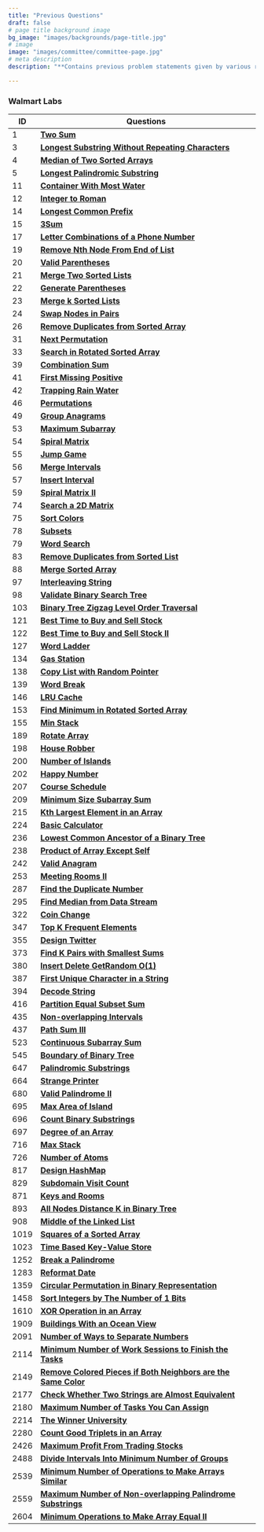```yaml
---
title: "Previous Questions"
draft: false
# page title background image
bg_image: "images/backgrounds/page-title.jpg"
# image
image: "images/committee/committee-page.jpg"
# meta description
description: "**Contains previous problem statements given by various recruitors during their selection process.**"

---
```

### Walmart Labs

| ID   | Questions                                                                                                                                                       |
|------|-------------------------------------------------------------------------------------------------------------------------------------------------------------------------|
| 1    | **[Two Sum](https://leetcode.com/problems/two-sum/description/)**                                                                                                       |
| 3    | **[Longest Substring Without Repeating Characters](https://leetcode.com/problems/longest-substring-without-repeating-characters/description/)**                         |
| 4    | **[Median of Two Sorted Arrays](https://leetcode.com/problems/median-of-two-sorted-arrays/description/)**                                                               |
| 5    | **[Longest Palindromic Substring](https://leetcode.com/problems/longest-palindromic-substring/description/)**                                                           |
| 11   | **[Container With Most Water](https://leetcode.com/problems/container-with-most-water/description/)**                                                                   |
| 12   | **[Integer to Roman](https://leetcode.com/problems/integer-to-roman/description/)**                                                                                     |
| 14   | **[Longest Common Prefix](https://leetcode.com/problems/longest-common-prefix/description/)**                                                                           |
| 15   | **[3Sum](https://leetcode.com/problems/3sum/description/)**                                                                                                             |
| 17   | **[Letter Combinations of a Phone Number](https://leetcode.com/problems/letter-combinations-of-a-phone-number/description/)**                                           |
| 19   | **[Remove Nth Node From End of List](https://leetcode.com/problems/remove-nth-node-from-end-of-list/description/)**                                                     |
| 20   | **[Valid Parentheses](https://leetcode.com/problems/valid-parentheses/description/)**                                                                                   |
| 21   | **[Merge Two Sorted Lists](https://leetcode.com/problems/merge-two-sorted-lists/description/)**                                                                         |
| 22   | **[Generate Parentheses](https://leetcode.com/problems/generate-parentheses/description/)**                                                                             |
| 23   | **[Merge k Sorted Lists](https://leetcode.com/problems/merge-k-sorted-lists/description/)**                                                                             |
| 24   | **[Swap Nodes in Pairs](https://leetcode.com/problems/swap-nodes-in-pairs/description/)**                                                                               |
| 26   | **[Remove Duplicates from Sorted Array](https://leetcode.com/problems/remove-duplicates-from-sorted-array/description/)**                                               |
| 31   | **[Next Permutation](https://leetcode.com/problems/next-permutation/description/)**                                                                                     |
| 33   | **[Search in Rotated Sorted Array](https://leetcode.com/problems/search-in-rotated-sorted-array/description/)**                                                         |
| 39   | **[Combination Sum](https://leetcode.com/problems/combination-sum/description/)**                                                                                       |
| 41   | **[First Missing Positive](https://leetcode.com/problems/first-missing-positive/description/)**                                                                         |
| 42   | **[Trapping Rain Water](https://leetcode.com/problems/trapping-rain-water/description/)**                                                                               |
| 46   | **[Permutations](https://leetcode.com/problems/permutations/description/)**                                                                                             |
| 49   | **[Group Anagrams](https://leetcode.com/problems/group-anagrams/description/)**                                                                                         |
| 53   | **[Maximum Subarray](https://leetcode.com/problems/maximum-subarray/description/)**                                                                                     |
| 54   | **[Spiral Matrix](https://leetcode.com/problems/spiral-matrix/description/)**                                                                                           |
| 55   | **[Jump Game](https://leetcode.com/problems/jump-game/description/)**                                                                                                   |
| 56   | **[Merge Intervals](https://leetcode.com/problems/merge-intervals/description/)**                                                                                       |
| 57   | **[Insert Interval](https://leetcode.com/problems/insert-interval/description/)**                                                                                       |
| 59   | **[Spiral Matrix II](https://leetcode.com/problems/spiral-matrix-ii/description/)**                                                                                     |
| 74   | **[Search a 2D Matrix](https://leetcode.com/problems/search-a-2d-matrix/description/)**                                                                                 |
| 75   | **[Sort Colors](https://leetcode.com/problems/sort-colors/description/)**                                                                                               |
| 78   | **[Subsets](https://leetcode.com/problems/subsets/description/)**                                                                                                       |
| 79   | **[Word Search](https://leetcode.com/problems/word-search/description/)**                                                                                               |
| 83   | **[Remove Duplicates from Sorted List](https://leetcode.com/problems/remove-duplicates-from-sorted-list/description/)**                                                 |
| 88   | **[Merge Sorted Array](https://leetcode.com/problems/merge-sorted-array/description/)**                                                                                 |
| 97   | **[Interleaving String](https://leetcode.com/problems/interleaving-string/description/)**                                                                               |
| 98   | **[Validate Binary Search Tree](https://leetcode.com/problems/validate-binary-search-tree/description/)**                                                               |
| 103  | **[Binary Tree Zigzag Level Order Traversal](https://leetcode.com/problems/binary-tree-zigzag-level-order-traversal/description/)**                                     |
| 121  | **[Best Time to Buy and Sell Stock](https://leetcode.com/problems/best-time-to-buy-and-sell-stock/description/)**                                                       |
| 122  | **[Best Time to Buy and Sell Stock II](https://leetcode.com/problems/best-time-to-buy-and-sell-stock-ii/description/)**                                                 |
| 127  | **[Word Ladder](https://leetcode.com/problems/word-ladder/description/)**                                                                                               |
| 134  | **[Gas Station](https://leetcode.com/problems/gas-station/description/)**                                                                                               |
| 138  | **[Copy List with Random Pointer](https://leetcode.com/problems/copy-list-with-random-pointer/description/)**                                                           |
| 139  | **[Word Break](https://leetcode.com/problems/word-break/description/)**                                                                                                 |
| 146  | **[LRU Cache](https://leetcode.com/problems/lru-cache/description/)**                                                                                                   |
| 153  | **[Find Minimum in Rotated Sorted Array](https://leetcode.com/problems/find-minimum-in-rotated-sorted-array/description/)**                                             |
| 155  | **[Min Stack](https://leetcode.com/problems/min-stack/description/)**                                                                                                   |
| 189  | **[Rotate Array](https://leetcode.com/problems/rotate-array/description/)**                                                                                             |
| 198  | **[House Robber](https://leetcode.com/problems/house-robber/description/)**                                                                                             |
| 200  | **[Number of Islands](https://leetcode.com/problems/number-of-islands/description/)**                                                                                   |
| 202  | **[Happy Number](https://leetcode.com/problems/happy-number/description/)**                                                                                             |
| 207  | **[Course Schedule](https://leetcode.com/problems/course-schedule/description/)**                                                                                       |
| 209  | **[Minimum Size Subarray Sum](https://leetcode.com/problems/minimum-size-subarray-sum/description/)**                                                                   |
| 215  | **[Kth Largest Element in an Array](https://leetcode.com/problems/kth-largest-element-in-an-array/description/)**                                                       |
| 224  | **[Basic Calculator](https://leetcode.com/problems/basic-calculator/description/)**                                                                                     |
| 236  | **[Lowest Common Ancestor of a Binary Tree](https://leetcode.com/problems/lowest-common-ancestor-of-a-binary-tree/description/)**                                       |
| 238  | **[Product of Array Except Self](https://leetcode.com/problems/product-of-array-except-self/description/)**                                                             |
| 242  | **[Valid Anagram](https://leetcode.com/problems/valid-anagram/description/)**                                                                                           |
| 253  | **[Meeting Rooms II](https://leetcode.com/problems/meeting-rooms-ii/description/)**                                                                                     |
| 287  | **[Find the Duplicate Number](https://leetcode.com/problems/find-the-duplicate-number/description/)**                                                                   |
| 295  | **[Find Median from Data Stream](https://leetcode.com/problems/find-median-from-data-stream/description/)**                                                             |
| 322  | **[Coin Change](https://leetcode.com/problems/coin-change/description/)**                                                                                               |
| 347  | **[Top K Frequent Elements](https://leetcode.com/problems/top-k-frequent-elements/description/)**                                                                       |
| 355  | **[Design Twitter](https://leetcode.com/problems/design-twitter/description/)**                                                                                         |
| 373  | **[Find K Pairs with Smallest Sums](https://leetcode.com/problems/find-k-pairs-with-smallest-sums/description/)**                                                       |
| 380  | **[Insert Delete GetRandom O(1)](https://leetcode.com/problems/insert-delete-getrandom-o1/description/)**                                                               |
| 387  | **[First Unique Character in a String](https://leetcode.com/problems/first-unique-character-in-a-string/description/)**                                                 |
| 394  | **[Decode String](https://leetcode.com/problems/decode-string/description/)**                                                                                           |
| 416  | **[Partition Equal Subset Sum](https://leetcode.com/problems/partition-equal-subset-sum/description/)**                                                                 |
| 435  | **[Non-overlapping Intervals](https://leetcode.com/problems/non-overlapping-intervals/description/)**                                                                   |
| 437  | **[Path Sum III](https://leetcode.com/problems/path-sum-iii/description/)**                                                                                             |
| 523  | **[Continuous Subarray Sum](https://leetcode.com/problems/continuous-subarray-sum/description/)**                                                                       |
| 545  | **[Boundary of Binary Tree](https://leetcode.com/problems/boundary-of-binary-tree/description/)**                                                                       |
| 647  | **[Palindromic Substrings](https://leetcode.com/problems/palindromic-substrings/description/)**                                                                         |
| 664  | **[Strange Printer](https://leetcode.com/problems/strange-printer/description/)**                                                                                       |
| 680  | **[Valid Palindrome II](https://leetcode.com/problems/valid-palindrome-ii/description/)**                                                                               |
| 695  | **[Max Area of Island](https://leetcode.com/problems/max-area-of-island/description/)**                                                                                 |
| 696  | **[Count Binary Substrings](https://leetcode.com/problems/count-binary-substrings/description/)**                                                                       |
| 697  | **[Degree of an Array](https://leetcode.com/problems/degree-of-an-array/description/)**                                                                                 |
| 716  | **[Max Stack](https://leetcode.com/problems/max-stack/description/)**                                                                                                   |
| 726  | **[Number of Atoms](https://leetcode.com/problems/number-of-atoms/description/)**                                                                                       |
| 817  | **[Design HashMap](https://leetcode.com/problems/design-hashmap/description/)**                                                                                         |
| 829  | **[Subdomain Visit Count](https://leetcode.com/problems/subdomain-visit-count/description/)**                                                                           |
| 871  | **[Keys and Rooms](https://leetcode.com/problems/keys-and-rooms/description/)**                                                                                         |
| 893  | **[All Nodes Distance K in Binary Tree](https://leetcode.com/problems/all-nodes-distance-k-in-binary-tree/description/)**                                               |
| 908  | **[Middle of the Linked List](https://leetcode.com/problems/middle-of-the-linked-list/description/)**                                                                   |
| 1019 | **[Squares of a Sorted Array](https://leetcode.com/problems/squares-of-a-sorted-array/description/)**                                                                   |
| 1023 | **[Time Based Key-Value Store](https://leetcode.com/problems/time-based-key-value-store/description/)**                                                                 |
| 1252 | **[Break a Palindrome](https://leetcode.com/problems/break-a-palindrome/description/)**                                                                                 |
| 1283 | **[Reformat Date](https://leetcode.com/problems/reformat-date/description/)**                                                                                           |
| 1359 | **[Circular Permutation in Binary Representation](https://leetcode.com/problems/circular-permutation-in-binary-representation/description/)**                           |
| 1458 | **[Sort Integers by The Number of 1 Bits](https://leetcode.com/problems/sort-integers-by-the-number-of-1-bits/description/)**                                           |
| 1610 | **[XOR Operation in an Array](https://leetcode.com/problems/xor-operation-in-an-array/description/)**                                                                   |
| 1909 | **[Buildings With an Ocean View](https://leetcode.com/problems/buildings-with-an-ocean-view/description/)**                                                             |
| 2091 | **[Number of Ways to Separate Numbers](https://leetcode.com/problems/number-of-ways-to-separate-numbers/description/)**                                                 |
| 2114 | **[Minimum Number of Work Sessions to Finish the Tasks](https://leetcode.com/problems/minimum-number-of-work-sessions-to-finish-the-tasks/description/)**               |
| 2149 | **[Remove Colored Pieces if Both Neighbors are the Same Color](https://leetcode.com/problems/remove-colored-pieces-if-both-neighbors-are-the-same-color/description/)** |
| 2177 | **[Check Whether Two Strings are Almost Equivalent](https://leetcode.com/problems/check-whether-two-strings-are-almost-equivalent/description/)**                       |
| 2180 | **[Maximum Number of Tasks You Can Assign](https://leetcode.com/problems/maximum-number-of-tasks-you-can-assign/description/)**                                         |
| 2214 | **[The Winner University](https://leetcode.com/problems/the-winner-university/description/)**                                                                           |
| 2280 | **[Count Good Triplets in an Array](https://leetcode.com/problems/count-good-triplets-in-an-array/description/)**                                                       |
| 2426 | **[Maximum Profit From Trading Stocks](https://leetcode.com/problems/maximum-profit-from-trading-stocks/description/)**                                                 |
| 2488 | **[Divide Intervals Into Minimum Number of Groups](https://leetcode.com/problems/divide-intervals-into-minimum-number-of-groups/description/)**                         |
| 2539 | **[Minimum Number of Operations to Make Arrays Similar](https://leetcode.com/problems/minimum-number-of-operations-to-make-arrays-similar/description/)**               |
| 2559 | **[Maximum Number of Non-overlapping Palindrome Substrings](https://leetcode.com/problems/maximum-number-of-non-overlapping-palindrome-substrings/description/)**       |
| 2604 | **[Minimum Operations to Make Array Equal II](https://leetcode.com/problems/minimum-operations-to-make-array-equal-ii/description/)**                                   |